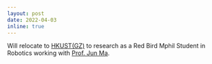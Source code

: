 ```yaml
---
layout: post
date: 2022-04-03 
inline: true
---
```


Will relocate to [HKUST(GZ)][hkust(gz)] to research as a Red Bird Mphil Student in Robotics working with [Prof. Jun Ma][junma].

[hkust(gz)]: https://hkust-gz.edu.cn/
[junma]: https://junma-ust.github.io/